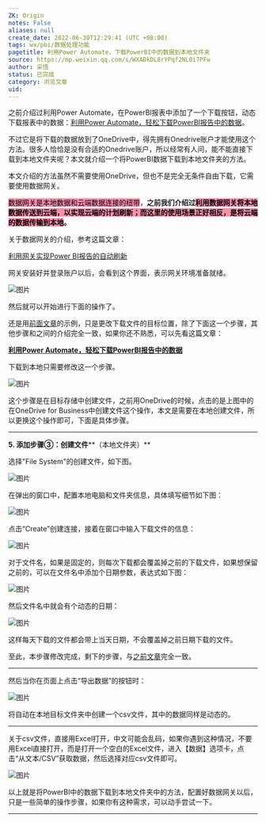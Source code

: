 ```yaml
---
ZK: Origin
notes: False
aliases: null
create_date: 2022-06-30T12:29:41 (UTC +08:00)
tags: wx/pbi/数据处理功能
pagetitle: 利用Power Automate，下载PowerBI中的数据到本地文件夹
source: https://mp.weixin.qq.com/s/WXADkDL8rYPqf2NL0i7PFw
author: 采悟
status: 已完成
category: 浏览文章
uid: 
---
```


之前介绍过利用Power Automate，在PowerBI报表中添加了一个下载按钮，动态下载报表中的数据：[利用Power Automate，轻松下载PowerBI报告中的数据](http://mp.weixin.qq.com/s?__biz=MzA4MzQwMjY4MA==&mid=2484079238&idx=1&sn=0ae06ab03c215c59ad020c81e7983aa5&chksm=8e13a051b9642947c66a83ec8efdd230b2215d019a6d69100e4eed21f16b03e1fe03d3e862a7&scene=21#wechat_redirect)。

不过它是将下载的数据放到了OneDrive中，得先拥有Onedrive账户才能使用这个方法。很多人恰恰是没有合适的Onedrive账户，所以经常有人问，能不能直接下载到本地文件夹呢？本文就介绍一个将PowerBI数据下载到本地文件夹的方法。

本文介绍的方法虽然不需要使用OneDrive，但也不是完全无条件自由下载，它需要使用数据网关。

<mark style="background: #FF5582A6;">数据网关是本地数据和云端数据连接的纽带</mark>，**之前我们介绍过<mark style="background: #FF5582A6;">利用数据网关将本地数据传送到云端，以实现云端的计划刷新；而这里的使用场景正好相反，是将云端的数据传输到本地</mark>。**

关于数据网关的介绍，参考这篇文章：

[利用网关实现Power BI报告的自动刷新](http://mp.weixin.qq.com/s?__biz=MzA4MzQwMjY4MA==&mid=2484076890&idx=1&sn=d50a0875dccb56423464b2af3742bd36&chksm=8e13ab8db964229bfc354e4039f72370bfe6cde7b43fd87dc11062a8bcd72cf35e7f2cc44cc4&scene=21#wechat_redirect)

网关安装好并登录账户以后，会看到这个界面，表示网关环境准备就绪。

![图片](https://mmbiz.qpic.cn/mmbiz_png/aHEbZtANQJNXPy1lnBdpT8B0VdNS9tV4oG0nN9cjaMrIic0OCiaNABT6SOtGbuf1LYickgm4icMq7IbjvNBIapibOmg/640?wx_fmt=png&wxfrom=5&wx_lazy=1&wx_co=1)

然后就可以开始进行下面的操作了。

还是用[前面文章](http://mp.weixin.qq.com/s?__biz=MzA4MzQwMjY4MA==&mid=2484079238&idx=1&sn=0ae06ab03c215c59ad020c81e7983aa5&chksm=8e13a051b9642947c66a83ec8efdd230b2215d019a6d69100e4eed21f16b03e1fe03d3e862a7&scene=21#wechat_redirect)的示例，只是更改下载文件的目标位置，除了下面这一个步骤，其他步骤和之间的介绍完全一致，如果你还不熟悉，可以先看这篇文章：

[**利用Power Automate，轻松下载PowerBI报告中的数据**](http://mp.weixin.qq.com/s?__biz=MzA4MzQwMjY4MA==&mid=2484079238&idx=1&sn=0ae06ab03c215c59ad020c81e7983aa5&chksm=8e13a051b9642947c66a83ec8efdd230b2215d019a6d69100e4eed21f16b03e1fe03d3e862a7&scene=21#wechat_redirect)  

下载到本地只需要修改这一个步骤。

![图片](https://mmbiz.qpic.cn/mmbiz_png/aHEbZtANQJNXPy1lnBdpT8B0VdNS9tV4s7C9yBu9cmvNGEYezNm9TsU8XjfLTBibS7hKSSE7jqumywDwu5VtLUg/640?wx_fmt=png&wxfrom=5&wx_lazy=1&wx_co=1)

这个步骤是在目标存储中创建文件，之前用OneDrive的时候，点击的是上图中的在OneDrive for Business中创建文件这个操作，本文是需要在本地创建文件，所以更换这个操作即可，下面是具体步骤。  

___

**5\. 添加步骤③：创建文件****（本地文件夹）**

选择"File System"的创建文件，如下图。

![图片](https://mmbiz.qpic.cn/mmbiz_png/aHEbZtANQJNXPy1lnBdpT8B0VdNS9tV4TVsAdtIvxo46gs0dY9F1ffJAVrdE0lbMrf2iaFWKc78yuJTSOjicuiaGA/640?wx_fmt=png&wxfrom=5&wx_lazy=1&wx_co=1)

在弹出的窗口中，配置本地电脑和文件夹信息，具体填写细节如下图：

![图片](https://mmbiz.qpic.cn/mmbiz_png/aHEbZtANQJNXPy1lnBdpT8B0VdNS9tV4V9icCw9dSRnkh6BicZZbLfPMDNjZrL4ibQRYd1DhqRQXvZxzDQeCYWP5A/640?wx_fmt=png&wxfrom=5&wx_lazy=1&wx_co=1)

点击“Create”创建连接，接着在窗口中输入下载文件的信息：  

![图片](https://mmbiz.qpic.cn/mmbiz_png/aHEbZtANQJNXPy1lnBdpT8B0VdNS9tV4UK4HgUeg2hyiaHHohIvRic7iay5EkJIZDoj6HQegf1I0yeVDXjRRJvlHQ/640?wx_fmt=png&wxfrom=5&wx_lazy=1&wx_co=1)

对于文件名，如果是固定的，则每次下载都会覆盖掉之前的下载文件，如果想保留之前的，可以在文件名中添加个日期参数，表达式如下图：

![图片](https://mmbiz.qpic.cn/mmbiz_png/aHEbZtANQJNXPy1lnBdpT8B0VdNS9tV4tEpE4Dm3D6PYtebEZG22qAY1CMn8zSlU21mZ2Pkt2hVXoQPwQa3t2Q/640?wx_fmt=png&wxfrom=5&wx_lazy=1&wx_co=1)

然后文件名中就会有个动态的日期：  

![图片](https://mmbiz.qpic.cn/mmbiz_png/aHEbZtANQJNXPy1lnBdpT8B0VdNS9tV47P4MEk95vaOwvmVaFkv1MevA4KvHFfWbxazGW2hsjCttySK7HRHZAw/640?wx_fmt=png&wxfrom=5&wx_lazy=1&wx_co=1)

这样每天下载的文件都会带上当天日期，不会覆盖掉之前日期下载的文件。

至此，本步骤修改完成，剩下的步骤，与[之前文章](http://mp.weixin.qq.com/s?__biz=MzA4MzQwMjY4MA==&mid=2484079238&idx=1&sn=0ae06ab03c215c59ad020c81e7983aa5&chksm=8e13a051b9642947c66a83ec8efdd230b2215d019a6d69100e4eed21f16b03e1fe03d3e862a7&scene=21#wechat_redirect)完全一致。  

___

然后当你在页面上点击“导出数据”的按钮时：  

![图片](https://mmbiz.qpic.cn/mmbiz_png/aHEbZtANQJNXPy1lnBdpT8B0VdNS9tV47R4RwyTjTcYiaFp5Fp31vL9PJfrymNZjKQCILQzeX6OTOh6UDtBCoyg/640?wx_fmt=png&wxfrom=5&wx_lazy=1&wx_co=1)

将自动在本地目标文件夹中创建一个csv文件，其中的数据同样是动态的。

___

关于csv文件，直接用Excel打开，中文可能会乱码，如果你遇到这种情况，不要用Excel直接打开，而是打开一个空白的Excel文件，进入【数据】选项卡，点击“从文本/CSV”获取数据，然后选择对应csv文件即可。

![图片](https://mmbiz.qpic.cn/mmbiz_png/aHEbZtANQJNXPy1lnBdpT8B0VdNS9tV4ZrmTPAVkfbZkiaBp09Vme3yJwvybFAKicZiceYf4xXcy3ofrRA0EyVZJA/640?wx_fmt=png&wxfrom=5&wx_lazy=1&wx_co=1)

以上就是将PowerBI中的数据下载到本地文件夹中的方法，配置好数据网关以后，只是一些简单的操作步骤，如果你有这种需求，可以动手尝试一下。  

___

